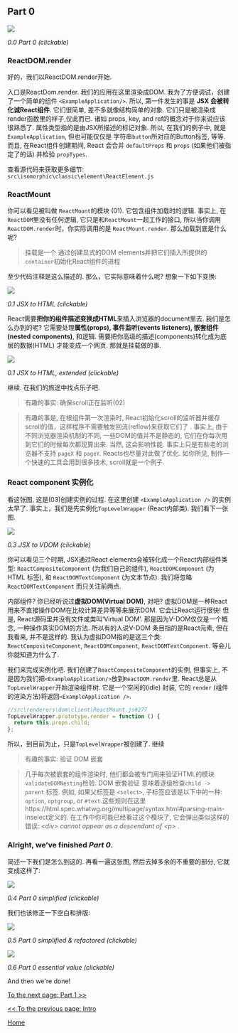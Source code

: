 ## Part 0

[![](https://rawgit.com/Bogdan-Lyashenko/Under-the-hood-ReactJS/master/stack/images/0/part-0.svg)](https://rawgit.com/Bogdan-Lyashenko/Under-the-hood-ReactJS/master/stack/images/0/part-0.svg)

<em>0.0 Part 0 (clickable)</em>

### ReactDOM.render
好的，我们以ReactDOM.render开始.

入口是ReactDom.render. 我们的应用在这里渲染成DOM. 我为了方便调试，创建了一个简单的组件 `<ExampleApplication/>`. 所以, 第一件发生的事是 **JSX 会被转化诚React组件**. 它们很简单, 差不多就像结构简单的对象. 它们只是被渲染成render函数里的样子,仅此而已. 诸如 props, key, and ref的概念对于你来说应该很熟悉了. 属性类型指的是由JSX所描述的标记对象. 所以, 在我们的例子中, 就是 `ExampleApplication`, 但也可能仅仅是 字符串`button`所对应的Button标签, 等等. 而且, 在React组件创建期间, React 会合并 `defaultProps` 和 `props` (如果他们被指定了的话) 并检验 `propTypes`.

查看源代码来获取更多细节: `src\isomorphic\classic\element\ReactElement.js`

### ReactMount
你可以看见被叫做 `ReactMount`的模块 (01). 它包含组件加载时的逻辑. 事实上, 在`ReactDOM`里没有任何逻辑, 它只是和`ReactMount`一起工作的接口, 所以当你调用 `ReactDOM.render`时，你实际调用的是 `ReactMount.render`. 那么加载到底是什么呢?
> 挂载是一个 通过创建显式的DOM elements并把它们插入所提供的`container`初始化React组件的进程

至少代码注释是这么描述的. 那么，它实际意味着什么呢? 想象一下如下变换:


[![](https://rawgit.com/Bogdan-Lyashenko/Under-the-hood-ReactJS/master/stack/images/0/mounting-scheme-1-small.svg)](https://rawgit.com/Bogdan-Lyashenko/Under-the-hood-ReactJS/master/stack/images/0/mounting-scheme-1-small.svg)

<em>0.1 JSX to HTML (clickable)</em>

React需要**把你的组件描述变换成HTML**来插入浏览器的document里去. 我们是怎么办到的呢? 它需要处理**属性(props), 事件监听(events listeners), 嵌套组件(nested components)**, 和逻辑. 需要把你高级的描述(components)转化成为底层的数据(HTML) 才能变成一个网页. 那就是挂载做的事.


[![](https://rawgit.com/Bogdan-Lyashenko/Under-the-hood-ReactJS/master/stack/images/0/mounting-scheme-1-big.svg)](https://rawgit.com/Bogdan-Lyashenko/Under-the-hood-ReactJS/master/stack/images/0/mounting-scheme-1-big.svg)

<em>0.1 JSX to HTML, extended (clickable)</em>

继续. 在我们的旅途中找点乐子吧.

>  有趣的事实: 确保scroll正在监听(02)

> 有趣的事是, 在根组件第一次渲染时, React初始化scroll的监听器并缓存scroll的值，这样程序不需要触发回流(reflow)来获取它们了 . 事实上, 由于不同浏览器渲染机制的不同, 一些DOM的值并不是静态的, 它们在你每次用到它们的时候每次都现算出来. 当然, 这会影响性能. 事实上只是有些老的浏览器不支持 `pageX` 和 `pageY`.  Reacts也尽量对此做了优化. 如你所见, 制作一个快速的工具会用到很多技术, scroll就是一个例子.

###  React component 实例化

看这张图, 这是(03)创建实例的过程. 在这里创建 `<ExampleApplication />` 的实例太早了. 事实上，我们是先实例化`TopLevelWrapper` (React内部类). 我们看下一张图.

[![](https://rawgit.com/Bogdan-Lyashenko/Under-the-hood-ReactJS/master/stack/images/0/jsx-to-vdom.svg)](https://rawgit.com/Bogdan-Lyashenko/Under-the-hood-ReactJS/master/stack/images/0/jsx-to-vdom.svg)

<em>0.3 JSX to VDOM (clickable)</em>

你可以看见三个时期, JSX通过React elements会被转化成一个React内部组件类型:  `ReactCompositeComponent` (为我们自己的组件),  `ReactDOMComponent` (为 HTML 标签), 和 `ReactDOMTextComponent` (为文本节点). 我们将忽略`ReactDOMTextComponent` 而只关注前两点.

内部组件? 你已经听说过**虚拟DOM(Virtual DOM)**, 对吧? 虚拟DOM是一种React用来不直接操作DOM在比较计算差异等等来展示DOM. 它会让React运行很快! 但是, React源码里并没有文件或类叫‘Virtual DOM’. 那是因为V-DOM仅仅是一个概念, 一种操作真实DOM的方法. 所以有的人说V-DOM 条目指的是React元素, 但在我看来, 并不是这样的. 我认为虚拟DOM指的是这三个类: `ReactCompositeComponent`, `ReactDOMComponent`, `ReactDOMTextComponent`. 等会儿你就知道为什么了.

我们来完成实例化吧. 我们创建了`ReactCompositeComponent`的实例, 但事实上, 不是因为我们把`<ExampleApplication/>`放到`ReactDOM.render`里. React总是从`TopLevelWrapper`开始渲染组件树. 它是一个空闲的(idle) 封装, 它的 `render` (组件的渲染方法)将返回`<ExampleApplication />`.
```javascript
//src\renderers\dom\client\ReactMount.js#277
TopLevelWrapper.prototype.render = function () {
  return this.props.child;
};

```

所以，到目前为止，只是`TopLevelWrapper`被创建了. 继续
>  有趣的事实: 验证 DOM 嵌套

> 几乎每次被嵌套的组件渲染时, 他们都会被专门用来验证HTML的模块 `validateDOMNesting`检验. DOM 嵌套验证 意味着逐级检查`child -> parent` 标签. 例如, 如果父标签是 `<select>`, 子标签应该是以下中的一种: `option`, `optgroup`, or `#text`.这些规则在这里https://html.spec.whatwg.org/multipage/syntax.html#parsing-main-inselect定义的. 在工作中你可能已经看过这个模块了, 它会弹出类似这样的错误:
<em> &lt;div&gt; cannot appear as a descendant of &lt;p&gt; </em>.


### Alright, we’ve finished *Part 0*.

简述一下我们是怎么到这的. 再看一遍这张图, 然后去掉多余的不重要的部分, 它就变成这样了:

[![](https://rawgit.com/Bogdan-Lyashenko/Under-the-hood-ReactJS/master/stack/images/0/part-0-A.svg)](https://rawgit.com/Bogdan-Lyashenko/Under-the-hood-ReactJS/master/stack/images/0/part-0-A.svg)

<em>0.4 Part 0 simplified (clickable)</em>

我们也该修正一下空白和排版:

[![](https://rawgit.com/Bogdan-Lyashenko/Under-the-hood-ReactJS/master/stack/images/0/part-0-B.svg)](https://rawgit.com/Bogdan-Lyashenko/Under-the-hood-ReactJS/master/stack/images/0/part-0-B.svg)

<em>0.5 Part 0 simplified & refactored (clickable)</em>

[![](https://rawgit.com/Bogdan-Lyashenko/Under-the-hood-ReactJS/master/stack/images/0/part-0-C.svg)](https://rawgit.com/Bogdan-Lyashenko/Under-the-hood-ReactJS/master/stack/images/0/part-0-C.svg)

<em>0.6 Part 0 essential value (clickable)</em>

And then we're done!


[To the next page: Part 1 >>](./Part-1.md)

[<< To the previous page: Intro](./Intro.md)


[Home](../../README.md)